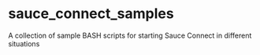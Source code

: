 # sauce_connect_samples
A collection of sample BASH scripts for starting Sauce Connect in different situations
